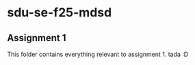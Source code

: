 # sdu-se-f25-mdsd

## Assignment 1
This folder contains everything relevant to assignment 1. tada :D 
